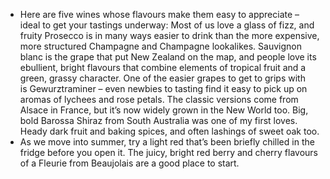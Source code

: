 - Here are five wines whose flavours make them easy to appreciate – ideal to get your tastings underway: 
  Most of us love a glass of fizz, and fruity Prosecco is in many ways easier to drink than the more expensive, more structured Champagne and Champagne lookalikes. 
  Sauvignon blanc is the grape that put New Zealand on the map, and people love its ebullient, bright flavours that combine elements of tropical fruit and a green, grassy character. 
  One of the easier grapes to get to grips with is Gewurztraminer – even newbies to tasting find it easy to pick up on aromas of lychees and rose petals. The classic versions come from Alsace in France, but it’s now widely grown in the New World too. 
  Big, bold Barossa Shiraz from South Australia was one of my first loves. Heady dark fruit and baking spices, and often lashings of sweet oak too.
- As we move into summer, try a light red that’s been briefly chilled in the fridge before you open it. The juicy, bright red berry and cherry flavours of a Fleurie from Beaujolais are a good place to start.